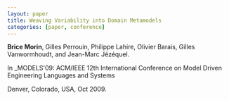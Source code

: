 ```yaml
---
layout: paper
title: Weaving Variability into Domain Metamodels
categories: [paper, conference]
---
```

**Brice Morin**, Gilles Perrouin, Philippe Lahire, Olivier Barais, Gilles Vanwormhoudt, and Jean-Marc Jézéquel.

In _MODELS'09: ACM/IEEE 12th International Conference on Model Driven Engineering Languages and Systems

Denver, Colorado, USA, Oct 2009.
